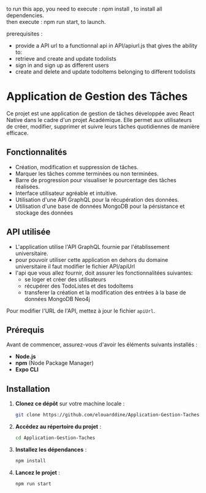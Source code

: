 to run this app, you need to execute : npm install , to install all dependencies.  
then execute : npm run start, to launch.

prerequisites :   
- provide a API url to a functionnal api in API/apiurl.js that gives the ability to:
 - retrieve and create and update todolists
 - sign in and sign up as different users
 - create and delete and update todoItems belonging to different todolists


# Application de Gestion des Tâches

Ce projet est une application de gestion de tâches développée avec React Native dans le cadre d'un projet Académique. Elle permet aux utilisateurs de créer, modifier, supprimer et suivre leurs tâches quotidiennes de manière efficace.

## Fonctionnalités
- Création, modification et suppression de tâches.
- Marquer les tâches comme terminées ou non terminées.
- Barre de progression pour visualiser le pourcentage des tâches réalisées.
- Interface utilisateur agréable et intuitive.
- Utilisation d'une API GraphQL pour la récupération des données.
- Utilisation d'une base de données MongoDB pour la pérsistance et stockage des données

## API utilisée
- L'application utilise l'API GraphQL fournie par l'établissement universitaire.
- pour pouvoir utiliser cette application en dehors du domaine universitaire il faut modifier le fichier API/apiUrl
- l'api que vous allez fournir, doit assurer les fonctionnalitées suivantes:
  - se loger et créer des utilisateurs
  - récupérer des TodoListes et des todoItems
  - transferer la création et la modification des entrées à la base de données MongoDB Neo4j

Pour modifier l'URL de l'API, mettez à jour le fichier `apiUrl`.

## Prérequis
Avant de commencer, assurez-vous d'avoir les éléments suivants installés :
- **Node.js**
- **npm** (Node Package Manager)
- **Expo CLI**

## Installation
1. **Clonez ce dépôt** sur votre machine locale :
   ```bash
   git clone https://github.com/elouarddine/Application-Gestion-Taches.git
   ```

2. **Accédez au répertoire du projet** :
   ```bash
   cd Application-Gestion-Taches
   ```

3. **Installez les dépendances** :
   ```bash
   npm install
   ```

4. **Lancez le projet** :
   ```bash
   npm run start
   ```
